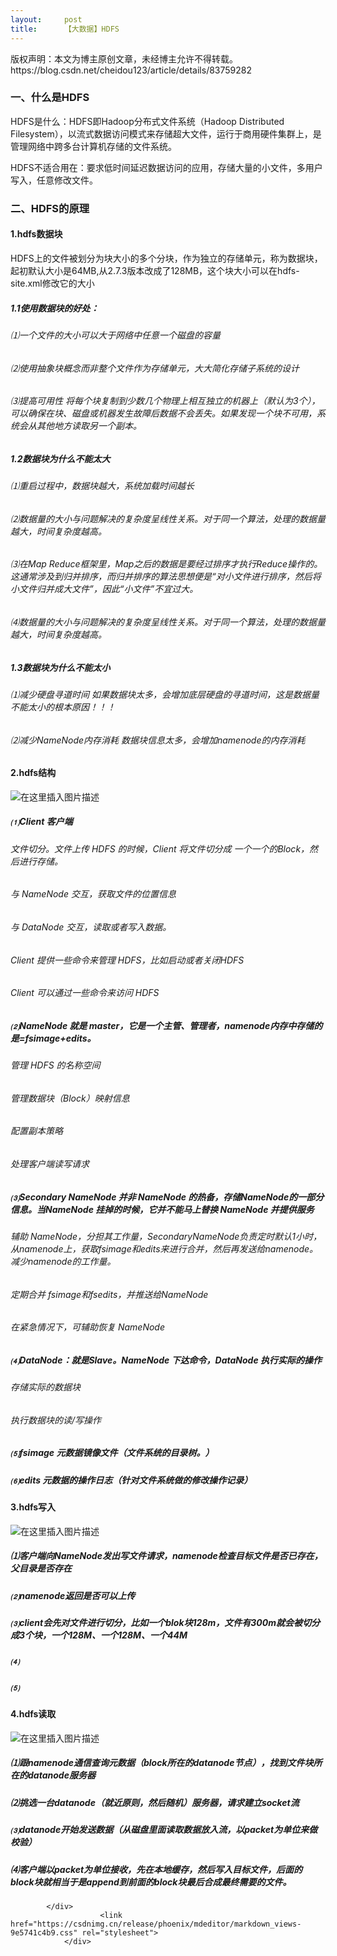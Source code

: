 ```yaml
---
layout:     post
title:      【大数据】HDFS
---
```

<div id="article_content" class="article_content clearfix csdn-tracking-statistics" data-pid="blog" data-mod="popu_307" data-dsm="post">
								<div class="article-copyright">
					版权声明：本文为博主原创文章，未经博主允许不得转载。					https://blog.csdn.net/cheidou123/article/details/83759282				</div>
								            <div id="content_views" class="markdown_views prism-atom-one-dark">
							<!-- flowchart 箭头图标 勿删 -->
							<svg xmlns="http://www.w3.org/2000/svg" style="display: none;"><path stroke-linecap="round" d="M5,0 0,2.5 5,5z" id="raphael-marker-block" style="-webkit-tap-highlight-color: rgba(0, 0, 0, 0);"></path></svg>
							<h3><a id="HDFS_0"></a>一、什么是HDFS</h3>
<p>HDFS是什么：HDFS即Hadoop分布式文件系统（Hadoop Distributed Filesystem），以流式数据访问模式来存储超大文件，运行于商用硬件集群上，是管理网络中跨多台计算机存储的文件系统。</p>
<p>HDFS不适合用在：要求低时间延迟数据访问的应用，存储大量的小文件，多用户写入，任意修改文件。</p>
<h3><a id="HDFS_4"></a>二、HDFS的原理</h3>
<h4><a id="1hdfs_5"></a>1.hdfs数据块</h4>
<p>HDFS上的文件被划分为块大小的多个分块，作为独立的存储单元，称为数据块，起初默认大小是64MB,从2.7.3版本改成了128MB，这个块大小可以在hdfs-site.xml修改它的大小</p>
<h5><a id="11_7"></a>1.1使用数据块的好处：</h5>
<h6><a id="_8"></a>⑴一个文件的大小可以大于网络中任意一个磁盘的容量</h6>
<h6><a id="_9"></a>⑵使用抽象块概念而非整个文件作为存储单元，大大简化存储子系统的设计</h6>
<h6><a id="_3_10"></a>⑶提高可用性 将每个块复制到少数几个物理上相互独立的机器上（默认为3个），可以确保在块、磁盘或机器发生故障后数据不会丢失。如果发现一个块不可用，系统会从其他地方读取另一个副本。</h6>
<h5><a id="12_11"></a>1.2数据块为什么不能太大</h5>
<h6><a id="_12"></a>⑴重启过程中，数据块越大，系统加载时间越长</h6>
<h6><a id="_13"></a>⑵数据量的大小与问题解决的复杂度呈线性关系。对于同一个算法，处理的数据量越大，时间复杂度越高。</h6>
<h6><a id="Map_ReduceMapReduce_14"></a>⑶在Map Reduce框架里，Map之后的数据是要经过排序才执行Reduce操作的。这通常涉及到归并排序，而归并排序的算法思想便是“对小文件进行排序，然后将小文件归并成大文件”，因此“小文件”不宜过大。</h6>
<h6><a id="_15"></a>⑷数据量的大小与问题解决的复杂度呈线性关系。对于同一个算法，处理的数据量越大，时间复杂度越高。</h6>
<h5><a id="13_16"></a>1.3数据块为什么不能太小</h5>
<h6><a id="__17"></a>⑴减少硬盘寻道时间 如果数据块太多，会增加底层硬盘的寻道时间，这是数据量不能太小的根本原因！！！</h6>
<h6><a id="NameNode_namenode_18"></a>⑵减少NameNode内存消耗 数据块信息太多，会增加namenode的内存消耗</h6>
<h4><a id="2hdfs_19"></a>2.hdfs结构</h4>
<p><img src="https://img-blog.csdnimg.cn/20181111211904370.png?x-oss-process=image/watermark,type_ZmFuZ3poZW5naGVpdGk,shadow_10,text_aHR0cHM6Ly9ibG9nLmNzZG4ubmV0L2NoZWlkb3UxMjM=,size_16,color_FFFFFF,t_70" alt="在这里插入图片描述"></p>
<h5><a id="Client__21"></a>⑴Client 客户端</h5>
<h6><a id="_HDFS_Client__Block_22"></a>文件切分。文件上传 HDFS 的时候，Client 将文件切分成 一个一个的Block，然后进行存储。</h6>
<h6><a id="_NameNode__23"></a>与 NameNode 交互，获取文件的位置信息</h6>
<h6><a id="_DataNode__24"></a>与 DataNode 交互，读取或者写入数据。</h6>
<h6><a id="Client__HDFSHDFS_25"></a>Client 提供一些命令来管理 HDFS，比如启动或者关闭HDFS</h6>
<h6><a id="Client__HDFS_26"></a>Client 可以通过一些命令来访问 HDFS</h6>
<h5><a id="NameNode__masternamenodefsimageedits_27"></a>⑵NameNode 就是 master，它是一个主管、管理者，namenode内存中存储的是=fsimage+edits。</h5>
<h6><a id="_HDFS__28"></a>管理 HDFS 的名称空间</h6>
<h6><a id="Block_29"></a>管理数据块（Block）映射信息</h6>
<h6><a id="_30"></a>配置副本策略</h6>
<h6><a id="_31"></a>处理客户端读写请求</h6>
<h5><a id="Secondary_NameNode__NameNode_NameNodeNameNode__NameNode__32"></a>⑶Secondary NameNode 并非 NameNode 的热备，存储NameNode的一部分信息。当NameNode 挂掉的时候，它并不能马上替换 NameNode 并提供服务</h5>
<h6><a id="_NameNodeSecondaryNameNode1namenodefsimageeditsnamenodenamenode_33"></a>辅助 NameNode，分担其工作量，SecondaryNameNode负责定时默认1小时，从namenode上，获取fsimage和edits来进行合并，然后再发送给namenode。减少namenode的工作量。</h6>
<h6><a id="_fsimagefseditsNameNode_34"></a>定期合并 fsimage和fsedits，并推送给NameNode</h6>
<h6><a id="_NameNode_35"></a>在紧急情况下，可辅助恢复 NameNode</h6>
<h5><a id="DataNodeSlaveNameNode_DataNode__36"></a>⑷DataNode：就是Slave。NameNode 下达命令，DataNode 执行实际的操作</h5>
<h6><a id="_37"></a>存储实际的数据块</h6>
<h6><a id="_38"></a>执行数据块的读/写操作</h6>
<h5><a id="fsimage__39"></a>⑸fsimage 元数据镜像文件（文件系统的目录树。）</h5>
<h5><a id="edits__40"></a>⑹edits 元数据的操作日志（针对文件系统做的修改操作记录）</h5>
<h4><a id="3hdfs_41"></a>3.hdfs写入</h4>
<p><img src="https://img-blog.csdnimg.cn/20181111212858555.png?x-oss-process=image/watermark,type_ZmFuZ3poZW5naGVpdGk,shadow_10,text_aHR0cHM6Ly9ibG9nLmNzZG4ubmV0L2NoZWlkb3UxMjM=,size_16,color_FFFFFF,t_70" alt="在这里插入图片描述"></p>
<h5><a id="NameNodenamenode_43"></a>⑴客户端向NameNode发出写文件请求，namenode检查目标文件是否已存在，父目录是否存在</h5>
<h5><a id="namenode_44"></a>⑵namenode返回是否可以上传</h5>
<h5><a id="clientblok128m300m3128M128M44M_45"></a>⑶client会先对文件进行切分，比如一个blok块128m，文件有300m就会被切分成3个块，一个128M、一个128M、一个44M</h5>
<h5><a id="_46"></a>⑷</h5>
<h5><a id="_47"></a>⑸</h5>
<h4><a id="4hdfs_48"></a>4.hdfs读取</h4>
<p><img src="https://img-blog.csdnimg.cn/20181116101823726.png?x-oss-process=image/watermark,type_ZmFuZ3poZW5naGVpdGk,shadow_10,text_aHR0cHM6Ly9ibG9nLmNzZG4ubmV0L2NoZWlkb3UxMjM=,size_16,color_FFFFFF,t_70" alt="在这里插入图片描述"></p>
<h5><a id="namenodeblockdatanodedatanode_50"></a>⑴跟namenode通信查询元数据（block所在的datanode节点），找到文件块所在的datanode服务器</h5>
<h5><a id="datanodesocket_51"></a>⑵挑选一台datanode（就近原则，然后随机）服务器，请求建立socket流</h5>
<h5><a id="datanodepacket_52"></a>⑶datanode开始发送数据（从磁盘里面读取数据放入流，以packet为单位来做校验）</h5>
<h5><a id="packetblockappendblock_53"></a>⑷客户端以packet为单位接收，先在本地缓存，然后写入目标文件，后面的block块就相当于是append到前面的block块最后合成最终需要的文件。</h5>

            </div>
						<link href="https://csdnimg.cn/release/phoenix/mdeditor/markdown_views-9e5741c4b9.css" rel="stylesheet">
                </div>